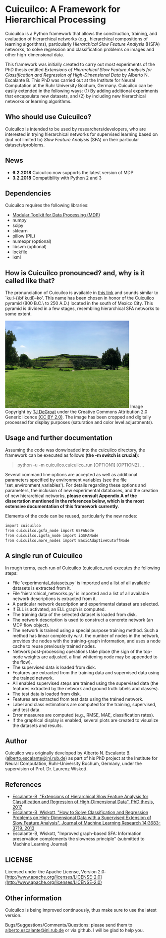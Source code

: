 # Cuicuilco: A Framework for Hierarchical Processing

Cuicuilco is a Python framework that allows the construction, training, and evaluation of hierarchical networks (e.g., hierarchical compositions of learning algorithms), particularly *Hierarchical Slow Feature Analysis* (HSFA) networks, to solve regression and classification problems on images and other high-dimensional data. 

This framework was initially created to carry out most experiments of the PhD thesis entitled *Extensions of Hierarchical Slow Feature Analysis for Classification and Regression of High-Dimensional Data* by Alberto N. Escalante B. This PhD was carried out at the Institute for Neural Computation at the Ruhr University Bochum, Germany. Cuicuilco can be easily extended in the following ways: (1) By adding additional experiments that encapsulate new datasets, and (2) by including new hierarchical networks or learning algorithms. 


## Who should use Cuicuilco?
Cuicuilco is intended to be used by researchers/developers, who are interested in trying hierarchical networks for supervised learning based on (but not limited to) *Slow Feature Analysis* (SFA) on their particular datasets/problems. 

## News
* **6.2.2018** Cuicuilco now supports the latest version of MDP
* **3.2.2018** Compatibility with Python 2 and 3

## Dependencies
Cuicuilco requires the following libraries:
* [Modular Toolkit for Data Processing (MDP)](https://github.com/mdp-toolkit/mdp-toolkit)
* numpy
* scipy
* sklearn
* pillow (PIL)
* numexpr (optional)
* libsvm (optional)
* lockfile
* lxml

## How is Cuicuilco pronounced? and, why is it called like that?
The pronunciation of Cuicuilco is available in [this link](http://es.forvo.com/word/cuicuilco/) and sounds similar to `ku:i-{\bf ku:il}-ko'.
This name has been chosen in honor of the Cuicuilco pyramid (800 B.C.\ to 250 A.D.) located in the south of Mexico City. This pyramid is divided in a few stages, resembling hierarchical SFA networks to some extent.

<img src="site_images/Cuicuilco.jpg" width="400"/> Image Copyright by [TJ DeGroat](https://www.flickr.com/photos/tjdegroat/18800899800/)  under the Creative Commons Attribution 2.0 Generic licence [(CC BY 2.0)](https://creativecommons.org/licenses/by/2.0/). The image has been cropped and digitally processed for display purposes (saturation and color level adjustments).


## Usage and further documentation
Assuming the code was donwloaded into the cuicuilco directory, the framework can be executed as follows **(the -m switch is crucial)**:
  > python -u -m cuicuilco.cuicuilco_run [OPTION1] [OPTION2] ...

Several command line options are accepted as well as additional parameters specified by environment variables (see the file 'set_environment_variables'). For details regarding these options and parameters, the inclusion of new experimental databases, and the creation of new hierarchical networks, **please consult Appendix A of the dissertation mentioned in the references below, which is the most extensive documentation of this framework currently**.

Elements of the code can be reused, particularly the new nodes:
```
import cuicuilco
from cuicuilco.gsfa_node import GSFANode
from cuicuilco.igsfa_node import iGSFANode
from cuicuilco.more_nodes import BasicAdaptiveCutoffNode
```

## A single run of Cuicuilco
In rough terms, each run of Cuicuilco (cuicuilco_run) executes the following steps:
* File 'experimental_datasets.py' is imported and a list of all available datasets is extracted from it.
* File 'hierarchical_networks.py' is imported and a list of all available network descriptions is extracted from it.
* A particular network description and experimental dataset are selected. 
* If ELL is activated, an ELL graph is computed.
* The training data of the selected dataset is loaded from disk. 
* The network description is used to construct a concrete network (an MDP flow object). 
* The network is trained using a special purpose training method. Such a method has linear complexity w.r.t. the number of nodes in the network, provides the nodes with the training-graph information, and uses a node cache to reuse previously trained nodes. 
* Network post-processing operations take place (the sign of the top-node weights are adjusted, a final whitening node may be appended to the flow). 
* The supervised data is loaded from disk. 
* Features are extracted from the training data and supervised data using the trained network. 
* All enabled supervised steps are trained using the supervised data (the features extracted by the network and ground truth labels and classes). 
* The test data is loaded from disk.
* Features are extracted from test data using the trained network. 
* Label and class estimations are computed for the training, supervised, and test data.
* Error measures are computed (e.g., RMSE, MAE, classification rates). 
* If the graphical display is enabled, several plots are created to visualize the datasets and results.


## Author
Cuicuilco was originally developed by Alberto N. Escalante B. (alberto.escalante@ini.rub.de) as part of his PhD project at the Institute for Neural Computation, Ruhr-University Bochum, Germany, under the supervision of Prof. Dr. Laurenz Wiskott.

## References
* [Escalante-B, "Extensions of Hierarchical Slow Feature Analysis for Classification and Regression of High-Dimensional Data", PhD thesis, 2017](https://www.ini.rub.de/upload/file/1504713481_43023be2075d6a483471/Escalante-2017-PhD-Thesis.pdf)
* [Escalante-B, Wiskott, "How to Solve Classification and Regression Problems on High-Dimensional Data with a Supervised Extension of Slow Feature Analysis", Journal of Machine Learning Research 14:3683-3719, 2013](http://www.jmlr.org/papers/volume14/escalante13a/escalante13a.pdf)
* Escalante-B, Wiskott, "Improved graph-based SFA: Information preservation complements the slowness principle" (submitted to Machine Learning Journal)

## LICENSE
Licensed under the Apache License, Version 2.0: [http://www.apache.org/licenses/LICENSE-2.0](http://www.apache.org/licenses/LICENSE-2.0)

## Other information
Cuicuilco is being improved continuously, thus make sure to use the latest version.

Bugs/Suggestions/Comments/Questions: please send them to alberto.escalante@ini.rub.de or via github.
I will be glad to help you.
